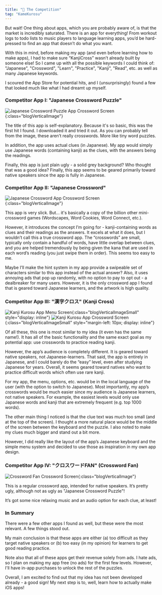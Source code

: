 ```yaml
---
title: "🏅 The Competition"
tag: "KameKurosu"
---
```


But wait! One thing about apps, which you are probably aware of, is that the market is incredibly saturated. There is an app for everything! From workout logs to todo lists to music players to language learning apps, you’d be hard-pressed to find an app that doesn’t do what you want. <!--more-->

With this in mind, before making my app (and even before learning how to make apps), I had to make sure “KanjiCross” wasn’t already built by someone else! So I came up with all the possible keywords I could think of: "Japanese", "Crossword", "Learn", "Practice", "Kanji", "Read", etc. as well as many Japanese keywords.

I scoured the App Store for potential hits, and I (unsurprisingly) found a few that looked much like what I had dreamt up myself.

### Competitor App I: "Japanese Crossword Puzzle"

![Japanese Crossword Puzzle App Crossword Screen](/assets/images/blog-kamekurosu/japanese-crossword-puzzle.png){:class="blogVerticalImage"}

The title of this app is self-explanatory. Because it's so basic, this was the first hit I found. I downloaded it and tried it out. As you can probably tell from the image, these aren’t really crosswords. More like tiny word puzzles.

In addition, the app uses actual clues (in Japanese). My app would simply use Japanese words (containing kanji) as the clues, with the answers being the readings.

Finally, this app is just plain ugly - a solid grey background? Who thought that was a good idea? Finally, this app seems to be geared primarily toward native speakers since the app is fully in Japanese.

### Competitor App II: "Japanese Crossword"

![Japanese Crossword App Crossword Screen](/assets/images/blog-kamekurosu/japanese-crossword.png){:class="blogVerticalImage"}

This app is very slick. But… it's basically a copy of the billion other mini-crossword games (Wordscapes, Word Cookies, Word Connect, etc.).

However, it introduces the concept I’m going for - kanji-containing words as clues and their readings as the answers. It excels at what it does, but I wouldn’t call this a true crossword app. The “crosswords” are small, typically only contain a handful of words, have little overlap between clues, and you are helped tremendously by being given the kana that are used in each word’s reading (you just swipe them in order). This seems too easy to me.

Maybe I’ll make the hint system in my app provide a swipeable set of characters similar to this app instead of the actual answer? Also, it uses annoying ads that pop up randomly, with no option to pay to opt out - a dealbreaker for many users. However, it is the only crossword app I found that is geared toward Japanese learners, and the artwork is high quality.

### Competitor App III: "漢字クロス" (Kanji Cross)

![Kanji Kurosu App Menu Screen](/assets/images/blog-kamekurosu/kanji-kurosu-menu.png){:class="blogVerticalImageSmall" style="display: inline"}
![Kanji Kurosu App Crossword Screen](/assets/images/blog-kamekurosu/kanji-kurosu.png){:class="blogVerticalImageSmall" style="margin-left: 10px; display: inline"}

Of all these, this one is most similar to my idea (it even has the same name!). It has all of the basic functionality and the same exact goal as my potential app: use crosswords to practice reading kanji.

However, the app’s audience is completely different. It is geared toward native speakers, not Japanese-learners. That said, the app is entirely in Japanese, and I could barely do the “easy” level, even after studying Japanese for years. Overall, it seems geared toward natives who want to practice difficult words which often use rare kanji.

For my app, the menu, options, etc. would be in the local language of the user (with the option to switch to Japanese). Most importantly, my app’s crosswords would be much easier since my audience is Japanese learners, not native speakers. For example, the easiest levels would only use Japanese words and kanji that are extremely frequent (e.g. top 1000 words).

The other main thing I noticed is that the clue text was much too small (and at the top of the screen). I thought a more natural place would be the middle of the screen between the keyboard and the puzzle. I also noted to make my clues much bigger and stand out a bit more.

However, I did really like the layout of the app’s Japanese keyboard and the simple menu system and decided to use those as inspiration in my own app design.

### Competitor App IV: "クロスワードFAN" (Crossword Fan)

![Crossword Fan Crossword Screen](/assets/images/blog-kamekurosu/kurosuwaado-fan.png){:class="blogVerticalImage"}

This is a regular crossword app, intended for native speakers. It’s pretty ugly, although not as ugly as "Japanese Crossword Puzzle"!

It’s got some nice relaxing music and an audio option for each clue, at least!

### In Summary

There were a few other apps I found as well, but these were the most relevant. A few things stood out.

My main conclusion is that these apps are either (a) too difficult as they target native speakers or (b) too easy (in my opinion) for learners to get good reading practice.

Note also that all of these apps get their revenue solely from ads. I hate ads, so I plan on making my app free (no ads) for the first few levels. However, I'll have in-app purchases to unlock the rest of the puzzles.

Overall, I am excited to find out that my idea has not been developed already - a good sign! My next step is to, well, learn how to actually make iOS apps!
